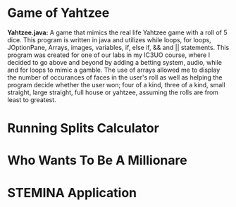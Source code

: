 # Game of Yahtzee
**Yahtzee.java:**  A game that mimics the real life Yahtzee game with a roll of 5 dice. This program is written in java and utilizes while loops, for loops, JOptionPane, Arrays, 
                   images, variables, if, else if, && and || statements. This program was created for one of our labs in my IC3UO course, where I decided to go above and beyond 
                   by adding a betting system, audio, while and for loops to mimic a gamble. The use of arrays allowed me to display the number of occurances of faces in the user's roll as                        well as helping the program decide whether the user won; four of a kind, three of a kind, small straight, large straight, full house or yahtzee, assuming the 
                   rolls are from least to greatest. 
# Running Splits Calculator 
# Who Wants To Be A Millionare 
# STEMINA Application 
